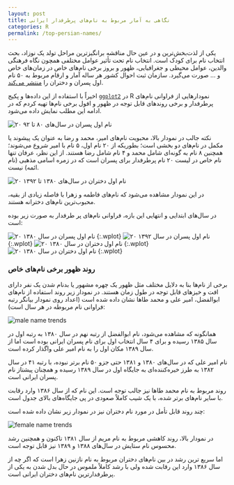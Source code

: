 ```yaml
---
layout: post
title: نگاهی به آمار مربوط به نام‌های پرطرفدار ایرانی
categories: R
permalink: /top-persian-names/
---
```


یکی از لذت‌بخش‌ترین و در عین حال مناقشه برانگیزترین مراحل تولد یک نوزاد، بحث انتخاب نام برای کودک است. انتخاب نام تحت تأثیر عوامل مختلفی همچون نگاه فرهنگی والدین، عوامل محیطی و جغرافیایی، ظهور و بروز برخی نام‌های خاص در زمان‌های خاص و ... صورت می‌گیرد. سازمان ثبت احوال کشور هر ساله آمار و ارقام مربوط به ۵۰ نام اول پسران و دختران را 
[منتشر می‌کند](https://www.sabteahval.ir/default.aspx?tabid=1383).

اخیراً با استفاده از این داده‌ها و پکیج
[`ggplot2`](http://ggplot2.org)
در R نمودارهایی از فراوانی نام‌های پرطرفدار و برخی روندهای قابل توجه در ظهور و افول برخی نام‌ها تهیه کردم که در ادامه این مطلب نمایش داده می‌شود.

![۲۰ نام اول پسران در سال‌های ۸۰ تا ۹۲](/images/m_overall.png)

نکته جالب در نمودار بالا، محبویت نام‌های
<span class="name">امیر</span>،
<span class="name">محمد</span>
و
<span class="name">رضا</span>
به عنوان یک پیشوند یا مکمل در نام‌های دو بخشی است؛ بطوریکه از ۲۰ نام اول، ۵ نام با 
<span class="name">امیر</span>
شروع می‌شوند؛ همچنین ۸ نام  به گونه‌ای شامل 
<span class="name">محمد</span>
و ۴ نام شامل 
<span class="name">رضا</span>
هستند. از این نظر، 
<span class="name">عرفان</span>
تنها نام خاص در لیست ۲۰ نام پرطرفدار برای پسران است که در زمره اسامی مذهبی (نام ائمه) نیست.

![ ۲۰ نام اول دختران در سال‌های ۱۳۸۰ تا ۱۳۹۲](/images/f_overall.png)

در این نمودار مشاهده می‌شود که نام‌های
<span class="name">فاطمه</span>
و
<span class="name">زهرا</span>
با فاصله زیادی از بقیه، محبوب‌ترین نام‌های دخترانه هستند.

در سال‌های ابتدایی و انتهایی این بازه، فراوانی نام‌های پر طرفدار به صورت زیر بوده است:

![۲۰ نام اول پسران در سال ۱۳۸۰](/images/m_names_80.png)
{:.wplot}
![۲۰ نام اول پسران در سال ۱۳۹۲](/images/m_names_92.png)
{:.wplot}
![۲۰ نام اول دختران در سال ۱۳۸۰](/images/f_names_80.png)
{:.wplot}
![۲۰ نام اول دختران در سال ۱۳۸۰](/images/f_names_92.png)
{:.wplot}

### روند ظهور برخی نام‌های خاص
برخی از نام‌ها بنا به دلایل مختلف مثل ظهور یک چهره مشهور یا بدنام شدن یک نفر دارای افت و خیزهای قابل توجه در طول زمان هستند. در نمودار زیر روند استفاده از نام‌های
<span class="name">ابوالفضل</span>،
<span class="name">امیر علی</span>
و
<span class="name">محمد طاها</span>
نشان داده شده است (اعداد روی نمودار بیانگر رتبه فراوانی نام مربوطه در هر سال است):

![male name trends](/images/m_select.png)

همانگونه که مشاهده می‌شود، نام
<span class="name">ابوالفضل</span>
از رتبه نهم در سال ۱۳۸۰ به رتبه اول در سال ۱۳۸۵ رسیده و برای ۴ سال انتخاب اول برای نام پسران ایرانی بوده است اما از سال ۱۳۸۹ مکان اول را به نام 
<span class="name">امیر علی</span>
واگذار کرده است.

نام
<span class="name">امیر علی</span>
که در سال‌های ۱۳۸۰ و ۱۳۸۱ حتی جزو ۵۰ نام برتر نبوده، با رتبه ۴۱ در سال ۱۳۸۲ به طرز خیره‌کننده‌ای به جایگاه اول در سال ۱۳۸۹ رسیده و همچنان پیشتاز نام پسران ایرانی است.

روند مربوط به نام 
<span class="name">محمد طاها</span>
نیز جالب توجه است. این نام که از سال ۱۳۸۶ وارد رقابت با سایر نام‌های برتر شده، با یک شیب کاملاً صعودی در پی جایگاه‌های بالای جدول است.

چند روند قابل تأمل در مورد نام دختران نیز در نمودار زیر نشان داده شده است:

![female name trends](/images/f_select.png)

در نمودار بالا، روند کاهشی مربوط به نام
<span class="name">مریم</span>
از سال ۱۳۸۱ تاکنون و همچنین رشد محسوس نام 
<span class="name">ستایش</span>
در سال‌های ۱۳۸۸ و ۱۳۸۹ نیز قابل توجه است.

اما سریع ترین رشد در بین نام‌های دختران مربوط به نام
<span class="name">نازنین زهرا</span>
است که اگر چه از سال ۱۳۸۶ وارد این رقابت شده ولی با رشد کاملاً ملموس در حال بدل شدن به یکی از پرطرفدارترین نام‌های دختران ایرانی است.

